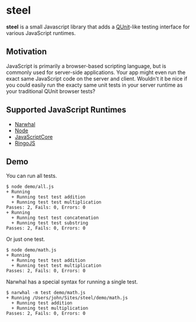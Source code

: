 # steel

**steel** is a small Javascript library that adds a [QUnit](http://docs.jquery.com/Qunit)-like testing interface for various JavaScript runtimes.

## Motivation

JavaScript is primarily a browser-based scripting language, but is commonly used for server-side applications. Your app might even run the exact same JavaScript code on the server and client. Wouldn't it be nice if you could easily run the exacty same unit tests in your server runtime as your traditional QUnit browser tests?

## Supported JavaScript Runtimes

 * [Narwhal](http://narwhaljs.org/)
 * [Node](http://nodejs.org/)
 * [JavaScriptCore](http://webkit.org/projects/javascript/)
 * [RingoJS](http://ringojs.org/)

## Demo

You can run all tests.

    $ node demo/all.js
    + Running
      + Running test test addition
      + Running test test multiplication
    Passes: 2, Fails: 0, Errors: 0
    + Running
      + Running test test concatenation
      + Running test test substring
    Passes: 2, Fails: 0, Errors: 0

Or just one test.

    $ node demo/math.js 
    + Running
      + Running test test addition
      + Running test test multiplication
    Passes: 2, Fails: 0, Errors: 0

Narwhal has a special syntax for running a single test.

    $ narwhal -m test demo/math.js 
    + Running /Users/john/Sites/steel/demo/math.js
      + Running test addition
      + Running test multiplication
    Passes: 2, Fails: 0, Errors: 0
